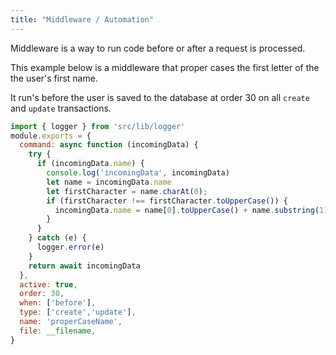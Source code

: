 ```yaml
---
title: "Middleware / Automation"
---
```


Middleware is a way to run code before or after a request is processed.

This example below is a middleware that proper cases the first letter of the
the user's first name.

It run's before the user is saved to the database at order 30 on all `create` and `update` transactions.

```js
import { logger } from 'src/lib/logger'
module.exports = {
  command: async function (incomingData) {
    try {
      if (incomingData.name) {
        console.log('incomingData', incomingData)
        let name = incomingData.name
        let firstCharacter = name.charAt(0);
        if (firstCharacter !== firstCharacter.toUpperCase()) {
          incomingData.name = name[0].toUpperCase() + name.substring(1)
        }
      }
    } catch (e) {
      logger.error(e)
    }
    return await incomingData
  },
  active: true,
  order: 30,
  when: ['before'],
  type: ['create','update'],
  name: 'properCaseName',
  file: __filename,
}
```